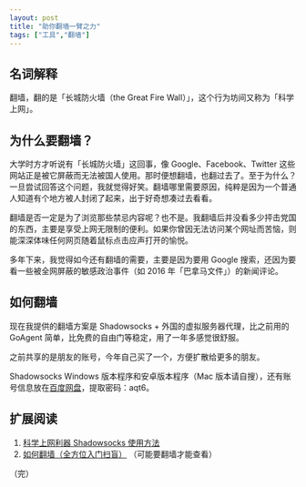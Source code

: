 ```yaml
---
layout: post
title: "助你翻墙一臂之力"
tags: ["工具","翻墙"]
---
```

## 名词解释

翻墙，翻的是「长城防火墙（the Great Fire Wall）」，这个行为坊间又称为「科学上网」。

## 为什么要翻墙？

大学时方才听说有「长城防火墙」这回事，像 Google、Facebook、Twitter 这些网站正是被它屏蔽而无法被国人使用。那时便想翻墙，也翻过去了。至于为什么？一旦尝试回答这个问题，我就觉得好笑。翻墙哪里需要原因，纯粹是因为一个普通人知道有个地方被人封闭了起来，出于好奇想凑过去看看。

翻墙是否一定是为了浏览那些禁忌内容呢？也不是。我翻墙后并没看多少抨击党国的东西，主要是享受上网无限制的便利。如果你曾因无法访问某个网址而苦恼，则能深深体味任何网页随着鼠标点击应声打开的愉悦。

多年下来，我觉得如今还有翻墙的需要，主要是因为要用 Google 搜索，还因为要看一些被全网屏蔽的敏感政治事件（如 2016 年「巴拿马文件」）的新闻评论。

## 如何翻墙

现在我提供的翻墙方案是 Shadowsocks + 外国的虚拟服务器代理，比之前用的 GoAgent 简单，比免费的自由门等稳定，用了一年多感觉很舒服。

之前共享的是朋友的账号，今年自己买了一个，方便扩散给更多的朋友。

Shadowsocks Windows 版本程序和安卓版本程序（Mac 版本请自搜），还有账号信息放在[百度网盘](https://pan.baidu.com/s/1dEQ7aWL)，提取密码：aqt6。

## 扩展阅读

1. [科学上网利器 Shadowsocks 使用方法](https://ttt.tt/150/)
1. [如何翻墙（全方位入门扫盲）](https://program-think.blogspot.com/2009/05/how-to-break-through-gfw.html) （可能要翻墙才能查看）

（完）